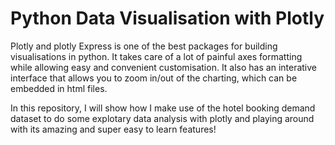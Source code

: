 # Python Data Visualisation with Plotly

Plotly and plotly Express is one of the best packages for building visualisations in python. It takes care of a lot of painful axes formatting while allowing easy and convenient customisation. It also has an interative interface that allows you to zoom in/out of the charting, which can be embedded in html files. 

In this repository, I will show how I make use of the hotel booking demand dataset to do some explotary data analysis with plotly and playing around with its amazing and super easy to learn features!